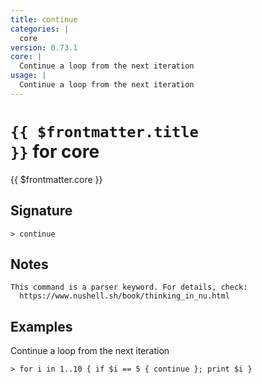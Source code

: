 ```yaml
---
title: continue
categories: |
  core
version: 0.73.1
core: |
  Continue a loop from the next iteration
usage: |
  Continue a loop from the next iteration
---
```


# <code>{{ $frontmatter.title }}</code> for core

<div class='command-title'>{{ $frontmatter.core }}</div>

## Signature

```> continue ```

## Notes
```text
This command is a parser keyword. For details, check:
  https://www.nushell.sh/book/thinking_in_nu.html
```
## Examples

Continue a loop from the next iteration
```shell
> for i in 1..10 { if $i == 5 { continue }; print $i }
```
